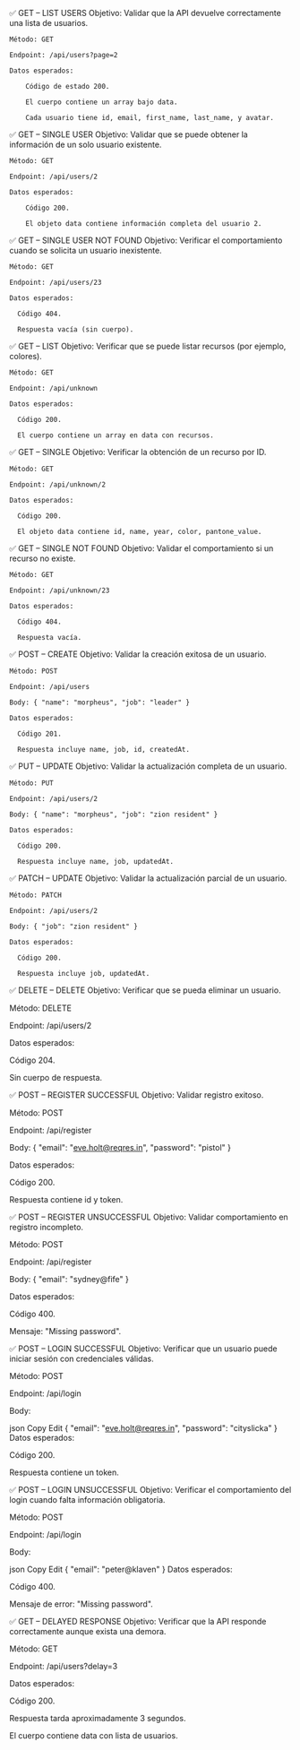 ✅ GET – LIST USERS
    Objetivo: Validar que la API devuelve correctamente una lista de usuarios.

    Método: GET

    Endpoint: /api/users?page=2

    Datos esperados:

        Código de estado 200.

        El cuerpo contiene un array bajo data.

        Cada usuario tiene id, email, first_name, last_name, y avatar.

✅ GET – SINGLE USER
    Objetivo: Validar que se puede obtener la información de un solo usuario existente.

    Método: GET

    Endpoint: /api/users/2

    Datos esperados:

        Código 200.

        El objeto data contiene información completa del usuario 2.

✅ GET – SINGLE USER NOT FOUND
    Objetivo: Verificar el comportamiento cuando se solicita un usuario inexistente.

    Método: GET

    Endpoint: /api/users/23

    Datos esperados:

      Código 404.

      Respuesta vacía (sin cuerpo).

✅ GET – LIST <RESOURCE>
    Objetivo: Verificar que se puede listar recursos (por ejemplo, colores).

    Método: GET

    Endpoint: /api/unknown

    Datos esperados:

      Código 200.

      El cuerpo contiene un array en data con recursos.

✅ GET – SINGLE <RESOURCE>
    Objetivo: Verificar la obtención de un recurso por ID.

    Método: GET

    Endpoint: /api/unknown/2

    Datos esperados:

      Código 200.

      El objeto data contiene id, name, year, color, pantone_value.

✅ GET – SINGLE <RESOURCE> NOT FOUND
    Objetivo: Validar el comportamiento si un recurso no existe.

    Método: GET

    Endpoint: /api/unknown/23

    Datos esperados:

      Código 404.

      Respuesta vacía.

✅ POST – CREATE
    Objetivo: Validar la creación exitosa de un usuario.

    Método: POST

    Endpoint: /api/users

    Body: { "name": "morpheus", "job": "leader" }

    Datos esperados:

      Código 201.

      Respuesta incluye name, job, id, createdAt.

✅ PUT – UPDATE
    Objetivo: Validar la actualización completa de un usuario.

    Método: PUT

    Endpoint: /api/users/2

    Body: { "name": "morpheus", "job": "zion resident" }

    Datos esperados:

      Código 200.

      Respuesta incluye name, job, updatedAt.

✅ PATCH – UPDATE
    Objetivo: Validar la actualización parcial de un usuario.

    Método: PATCH

    Endpoint: /api/users/2

    Body: { "job": "zion resident" }

    Datos esperados:

      Código 200.

      Respuesta incluye job, updatedAt.

✅ DELETE – DELETE
Objetivo: Verificar que se pueda eliminar un usuario.

Método: DELETE

Endpoint: /api/users/2

Datos esperados:

Código 204.

Sin cuerpo de respuesta.

✅ POST – REGISTER SUCCESSFUL
Objetivo: Validar registro exitoso.

Método: POST

Endpoint: /api/register

Body: { "email": "eve.holt@reqres.in", "password": "pistol" }

Datos esperados:

Código 200.

Respuesta contiene id y token.

✅ POST – REGISTER UNSUCCESSFUL
Objetivo: Validar comportamiento en registro incompleto.

Método: POST

Endpoint: /api/register

Body: { "email": "sydney@fife" }

Datos esperados:

Código 400.

Mensaje: "Missing password".

✅ POST – LOGIN SUCCESSFUL
Objetivo: Verificar que un usuario puede iniciar sesión con credenciales válidas.

Método: POST

Endpoint: /api/login

Body:

json
Copy
Edit
{
  "email": "eve.holt@reqres.in",
  "password": "cityslicka"
}
Datos esperados:

Código 200.

Respuesta contiene un token.

✅ POST – LOGIN UNSUCCESSFUL
Objetivo: Verificar el comportamiento del login cuando falta información obligatoria.

Método: POST

Endpoint: /api/login

Body:

json
Copy
Edit
{
  "email": "peter@klaven"
}
Datos esperados:

Código 400.

Mensaje de error: "Missing password".

✅ GET – DELAYED RESPONSE
Objetivo: Verificar que la API responde correctamente aunque exista una demora.

Método: GET

Endpoint: /api/users?delay=3

Datos esperados:

Código 200.

Respuesta tarda aproximadamente 3 segundos.

El cuerpo contiene data con lista de usuarios.